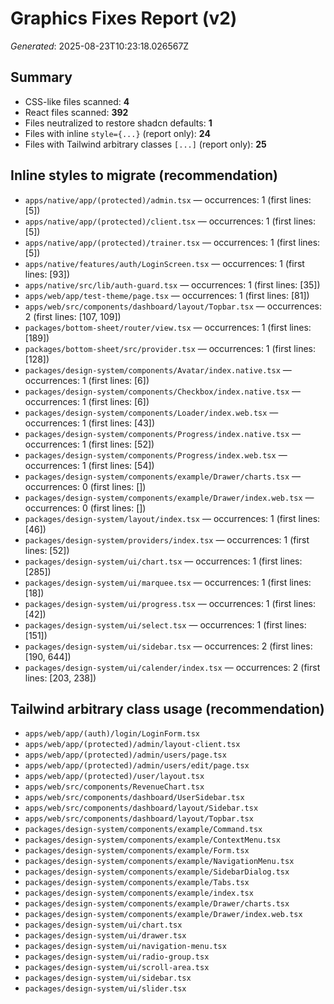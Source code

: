# Graphics Fixes Report (v2)

_Generated_: 2025-08-23T10:23:18.026567Z


## Summary
- CSS-like files scanned: **4**
- React files scanned: **392**
- Files neutralized to restore shadcn defaults: **1**
- Files with inline `style={...}` (report only): **24**
- Files with Tailwind arbitrary classes `[...]` (report only): **25**

## Inline styles to migrate (recommendation)
- `apps/native/app/(protected)/admin.tsx` — occurrences: 1 (first lines: [5])
- `apps/native/app/(protected)/client.tsx` — occurrences: 1 (first lines: [5])
- `apps/native/app/(protected)/trainer.tsx` — occurrences: 1 (first lines: [5])
- `apps/native/features/auth/LoginScreen.tsx` — occurrences: 1 (first lines: [93])
- `apps/native/src/lib/auth-guard.tsx` — occurrences: 1 (first lines: [35])
- `apps/web/app/test-theme/page.tsx` — occurrences: 1 (first lines: [81])
- `apps/web/src/components/dashboard/layout/Topbar.tsx` — occurrences: 2 (first lines: [107, 109])
- `packages/bottom-sheet/router/view.tsx` — occurrences: 1 (first lines: [189])
- `packages/bottom-sheet/src/provider.tsx` — occurrences: 1 (first lines: [128])
- `packages/design-system/components/Avatar/index.native.tsx` — occurrences: 1 (first lines: [6])
- `packages/design-system/components/Checkbox/index.native.tsx` — occurrences: 1 (first lines: [6])
- `packages/design-system/components/Loader/index.web.tsx` — occurrences: 1 (first lines: [43])
- `packages/design-system/components/Progress/index.native.tsx` — occurrences: 1 (first lines: [52])
- `packages/design-system/components/Progress/index.web.tsx` — occurrences: 1 (first lines: [54])
- `packages/design-system/components/example/Drawer/charts.tsx` — occurrences: 0 (first lines: [])
- `packages/design-system/components/example/Drawer/index.web.tsx` — occurrences: 0 (first lines: [])
- `packages/design-system/layout/index.tsx` — occurrences: 1 (first lines: [46])
- `packages/design-system/providers/index.tsx` — occurrences: 1 (first lines: [52])
- `packages/design-system/ui/chart.tsx` — occurrences: 1 (first lines: [285])
- `packages/design-system/ui/marquee.tsx` — occurrences: 1 (first lines: [18])
- `packages/design-system/ui/progress.tsx` — occurrences: 1 (first lines: [42])
- `packages/design-system/ui/select.tsx` — occurrences: 1 (first lines: [151])
- `packages/design-system/ui/sidebar.tsx` — occurrences: 2 (first lines: [190, 644])
- `packages/design-system/ui/calender/index.tsx` — occurrences: 2 (first lines: [203, 238])

## Tailwind arbitrary class usage (recommendation)
- `apps/web/app/(auth)/login/LoginForm.tsx`
- `apps/web/app/(protected)/admin/layout-client.tsx`
- `apps/web/app/(protected)/admin/users/page.tsx`
- `apps/web/app/(protected)/admin/users/edit/page.tsx`
- `apps/web/app/(protected)/user/layout.tsx`
- `apps/web/src/components/RevenueChart.tsx`
- `apps/web/src/components/dashboard/UserSidebar.tsx`
- `apps/web/src/components/dashboard/layout/Sidebar.tsx`
- `apps/web/src/components/dashboard/layout/Topbar.tsx`
- `packages/design-system/components/example/Command.tsx`
- `packages/design-system/components/example/ContextMenu.tsx`
- `packages/design-system/components/example/Form.tsx`
- `packages/design-system/components/example/NavigationMenu.tsx`
- `packages/design-system/components/example/SidebarDialog.tsx`
- `packages/design-system/components/example/Tabs.tsx`
- `packages/design-system/components/example/index.tsx`
- `packages/design-system/components/example/Drawer/charts.tsx`
- `packages/design-system/components/example/Drawer/index.web.tsx`
- `packages/design-system/ui/chart.tsx`
- `packages/design-system/ui/drawer.tsx`
- `packages/design-system/ui/navigation-menu.tsx`
- `packages/design-system/ui/radio-group.tsx`
- `packages/design-system/ui/scroll-area.tsx`
- `packages/design-system/ui/sidebar.tsx`
- `packages/design-system/ui/slider.tsx`
